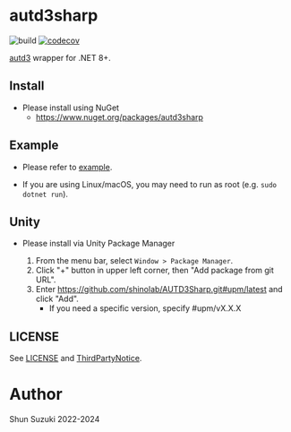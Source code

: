 # autd3sharp


![build](https://github.com/shinolab/AUTD3Sharp/workflows/build/badge.svg)
[![codecov](https://codecov.io/gh/shinolab/AUTD3Sharp/graph/badge.svg?precision=2)](https://codecov.io/gh/shinolab/AUTD3Sharp)

[autd3](https://github.com/shinolab/autd3-rs) wrapper for .NET 8+.

## Install

* Please install using NuGet
    - https://www.nuget.org/packages/autd3sharp

## Example

* Please refer to [example](./example).

* If you are using Linux/macOS, you may need to run as root (e.g. `sudo dotnet run`).

## Unity

* Please install via Unity Package Manager

    1. From the menu bar, select `Window > Package Manager`.
    1. Click "+" button in upper left corner, then "Add package from git URL".
    1. Enter https://github.com/shinolab/AUTD3Sharp.git#upm/latest and click "Add".
        - If you need a specific version, specify #upm/vX.X.X

## LICENSE

See [LICENSE](./LICENSE) and [ThirdPartyNotice](./ThirdPartyNotice.txt).

# Author

Shun Suzuki 2022-2024
